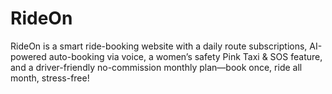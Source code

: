 # RideOn
RideOn is a smart ride-booking website with a daily route subscriptions, AI-powered auto-booking via voice, a women’s safety Pink Taxi &amp; SOS feature, and a driver-friendly no-commission monthly plan—book once, ride all month, stress-free!
